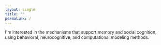 ```yaml
---
layout: single
title: ""
permalink: /
---
```


I'm interested in the mechanisms that support memory and social cognition, using behavioral, neurocognitive, and computational modeling methods.


